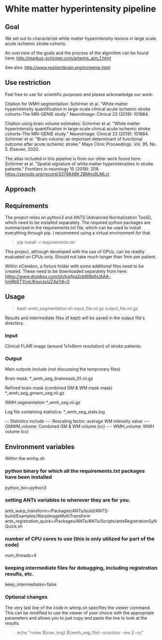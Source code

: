 # White matter hyperintensity pipeline

## Goal
We set out to characterize white matter hyperintensity lesions in large scale acute ischemic stroke cohorts.

An overview of the goals and the process of the algorithm can be found here:
http://markus-schirmer.com/artemis_aim_1.html

See also:
http://www.resilientbrain.org/mrigenie.html

## Use restriction
Feel free to use for scientific purposes and please acknowledge our work:

Citation for WMH segmentation:
Schirmer et al. "White matter hyperintensity quantification in large-scale clinical acute ischemic stroke cohorts–The MRI-GENIE study." NeuroImage: Clinical 23 (2019): 101884.

Citation using brain volume estimates:
Schirmer et al. "White matter hyperintensity quantification in large-scale clinical acute ischemic stroke cohorts–The MRI-GENIE study." NeuroImage: Clinical 23 (2019): 101884.
Schirmer et al. "Brain volume: an important determinant of functional outcome after acute ischemic stroke." Mayo Clinic Proceedings. Vol. 95. No. 5. Elsevier, 2020.

The atlas included in this pipeline is from our other work found here:
Schirmer et al. "Spatial signature of white matter hyperintensities in stroke patients." Frontiers in neurology 10 (2019): 208.
https://zenodo.org/record/3379848#.ZBMns9LMLcI

## Approach

## Requirements
The project relies on python3 and ANTS (Advanced Normalization ToolS), which need to be installed separately. The required python packages are summarized in the requirements.txt file, which can be used to install everything through pip. I recommend using a virtual environment for that. 

> pip install -r requirements.txt

This project, although developed with the use of GPUs, can be readily evaluated on CPUs only. Should not take much longer than 1min per patient. 

Within nCerebro, a fixture folder with some additional files need to be created. These need to be downloaded separately from here:
https://www.dropbox.com/sh/ksjfog2cbl69b6s/AAA-hmRb5TYcnLlKsvczuUZ4a?dl=0

## Usage

> bash wmh_segmentation.sh input_file.nii.gz output_file.nii.gz

Results and intermediate files (if kept) will be saved in the output file's directory. 

### Input
Clinical FLAIR image (around 1x1x6mm resolution) of stroke patients.

### Output
Main outputs include (not discussing the temprorary files)

Brain mask: 
*_wmh_seg_brainmask_01.nii.gz  

Refined brain mask (combined GM & WM mask mask)
*_wmh_seg_gmwm_seg.nii.gz  

WMH segmentation
*_wmh_seg.nii.gz

Log file containing statistics:
*_wmh_seg_stats.log

-- Statistics include
--- Rescaling factor: average WM intensity value
--- GMWM_volume: Combined GM & WM volume (cc)
--- WMH_volume: WMH volume (cc)

## Environment variables
Within the wmhp.sh

### python binary for which all the requirements.txt packages have been installed
python_bin=python3

### setting ANTs variables to wherever they are for you.
ants_warp_transform=/Packages/ANTs/build/ANTS-build/Examples/WarpImageMultiTransform
ants_registration_quick=/Packages/ANTs/ANTs/Scripts/antsRegistrationSyNQuick.sh

### number of CPU cores to use (this is only utilized for part of the code)
num_threads=4

### keeping intermediate files for debugging, including registration results, etc.
keep_intermediates=false

### Optional changes
The very last line of the code in whmp.sh specifies the viewer command. This can be modified to use the viewer of your choice with the appropriate parameters and allows you to just copy and paste the line to look at the results.

> echo "rview ${raw_img} ${wmh_seg_file} -scontour -res 3 -xy"